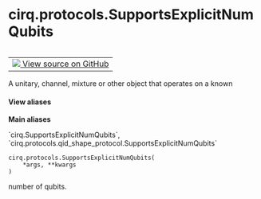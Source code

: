<div itemscope itemtype="http://developers.google.com/ReferenceObject">
<meta itemprop="name" content="cirq.protocols.SupportsExplicitNumQubits" />
<meta itemprop="path" content="Stable" />
<meta itemprop="property" content="__init__"/>
<meta itemprop="property" content="__new__"/>
</div>

# cirq.protocols.SupportsExplicitNumQubits

<!-- Insert buttons and diff -->

<table class="tfo-notebook-buttons tfo-api" align="left">

<td>
  <a target="_blank" href="https://github.com/quantumlib/cirq/tree/master/cirq/protocols/qid_shape_protocol.py">
    <img src="https://www.tensorflow.org/images/GitHub-Mark-32px.png" />
    View source on GitHub
  </a>
</td>
</table>



A unitary, channel, mixture or other object that operates on a known

<section class="expandable">
  <h4 class="showalways">View aliases</h4>
  <p>
<b>Main aliases</b>
<p>`cirq.SupportsExplicitNumQubits`, `cirq.protocols.qid_shape_protocol.SupportsExplicitNumQubits`</p>
</p>
</section>

<pre class="devsite-click-to-copy prettyprint lang-py tfo-signature-link">
<code>cirq.protocols.SupportsExplicitNumQubits(
    *args, **kwargs
)
</code></pre>



<!-- Placeholder for "Used in" -->
number of qubits.


